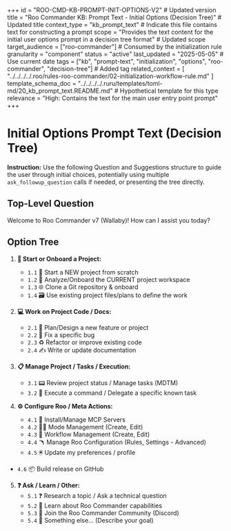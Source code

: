 +++
id = "ROO-CMD-KB-PROMPT-INIT-OPTIONS-V2" # Updated version
title = "Roo Commander KB: Prompt Text - Initial Options (Decision Tree)" # Updated title
context_type = "kb_prompt_text" # Indicate this file contains text for constructing a prompt
scope = "Provides the text content for the initial user options prompt in a decision tree format" # Updated scope
target_audience = ["roo-commander"] # Consumed by the initialization rule
granularity = "component"
status = "active"
last_updated = "2025-05-05" # Use current date
tags = ["kb", "prompt-text", "initialization", "options", "roo-commander", "decision-tree"] # Added tag
related_context = [
    "../../../../.roo/rules-roo-commander/02-initialization-workflow-rule.md"
]
template_schema_doc = "../../../../.ruru/templates/toml-md/20_kb_prompt_text.README.md" # Hypothetical template for this type
relevance = "High: Contains the text for the main user entry point prompt"
+++

# Initial Options Prompt Text (Decision Tree)

**Instruction:** Use the following Question and Suggestions structure to guide the user through initial choices, potentially using multiple `ask_followup_question` calls if needed, or presenting the tree directly.

## Top-Level Question

Welcome to Roo Commander v7 (Wallaby)! How can I assist you today?

## Option Tree

1.  **🚀 Start or Onboard a Project:**
    *   `1.1` 🎩 Start a NEW project from scratch
    *   `1.2` 📂 Analyze/Onboard the CURRENT project workspace
    *   `1.3` 🌐 Clone a Git repository & onboard
    *   `1.4` 🗃️ Use existing project files/plans to define the work

2.  **💻 Work on Project Code / Docs:**
    *   `2.1` 📑 Plan/Design a new feature or project
    *   `2.2` 🐞 Fix a specific bug
    *   `2.3` ♻️ Refactor or improve existing code
    *   `2.4` ✍️ Write or update documentation

3.  **📋 Manage Project / Tasks / Execution:**
    *   `3.1` 📟 Review project status / Manage tasks (MDTM)
    *   `3.2` 🎺 Execute a command / Delegate a specific known task

4.  **⚙️ Configure Roo / Meta Actions:**
    *   `4.1` 🔌 Install/Manage MCP Servers
    *   `4.2` 🧑‍🎨 Mode Management (Create, Edit)
    *   `4.3` 📜 Workflow Management (Create, Edit)
    *   `4.4` 🪃 Manage Roo Configuration (Rules, Settings - Advanced)
    *   `4.5` 🖲️ Update my preferences / profile
*   `4.6` 📦 Build release on GitHub

5.  **❓ Ask / Learn / Other:**
    *   `5.1` ❓ Research a topic / Ask a technical question
    *   `5.2` 🦘 Learn about Roo Commander capabilities
    *   `5.3` 🐾 Join the Roo Commander Community (Discord)
    *   `5.4` 🤔 Something else... (Describe your goal)
